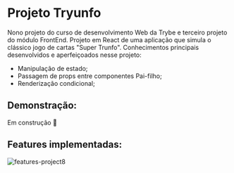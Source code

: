 # Projeto Tryunfo #

Nono projeto do curso de desenvolvimento Web da Trybe e terceiro projeto do módulo FrontEnd. Projeto em React de uma aplicação que simula o clássico jogo de cartas "Super Trunfo". Conhecimentos principais desenvolvidos e aperfeiçoados nesse projeto:

- Manipulação de estado;
- Passagem de props entre componentes Pai-filho;
- Renderização condicional; 

## Demonstração: ##

Em construção :construction:

## Features implementadas: ##

![features-project8](https://github.com/gabrielaguiardantas/project-tryunfo/assets/110852595/3462b17c-62c3-4911-95fa-4c6f28e8f7bd)
